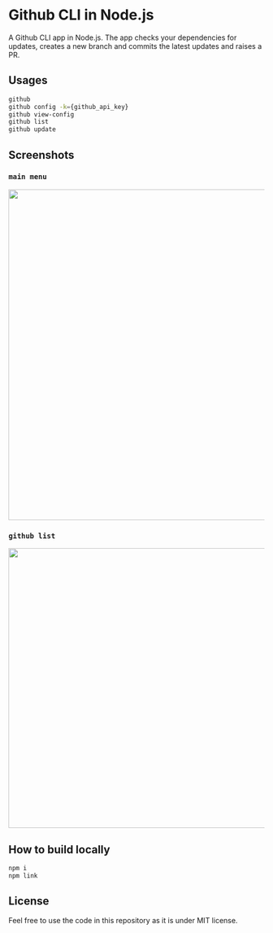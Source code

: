 # Github CLI in Node.js

A Github CLI app in Node.js. The app checks your dependencies for updates, creates a new branch and commits the latest updates and raises a PR.

## Usages

```sh
github
github config -k={github_api_key}
github view-config
github list
github update
```

## Screenshots

### `main menu`

<img src="../assets/help.png" width="650">

### `github list`

<img src="../assets/list-pinned.png" width="550">

## How to build locally

```sh
npm i
npm link
```

## License

Feel free to use the code in this repository as it is under MIT license.